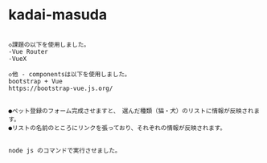 # kadai-masuda


~~~Vue CLIを使用して、作成しました。~~~~

◇課題の以下を使用しました。
-Vue Router
-VueX 

◇他 - componentsは以下を使用しました。
bootstrap + Vue
https://bootstrap-vue.js.org/  


●ペット登録のフォーム完成させますと、　選んだ種類（猫・犬）のリストに情報が反映されます。
●リストの名前のところにリンクを張っており、それぞれの情報が反映されます。


node js のコマンドで実行させました。

